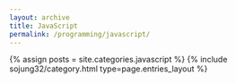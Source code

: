 ```yaml
---
layout: archive
title: JavaScript
permalink: /programming/javascript/
---
```


{% assign posts = site.categories.javascript %}
{% include sojung32/category.html type=page.entries_layout %} 